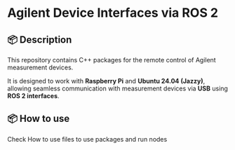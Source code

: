 # Agilent Device Interfaces via ROS 2

## 📦 Description  
This repository contains C++ packages for the remote control of Agilent measurement devices.

It is designed to work with **Raspberry Pi** and **Ubuntu 24.04 (Jazzy)**, allowing seamless communication with measurement devices via **USB** using **ROS 2 interfaces**.

## 📦 How to use
Check How to use files to use packages and run nodes
